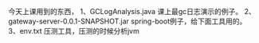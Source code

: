 今天上课用到的东西，
1、GCLogAnalysis.java  课上最gc日志演示的例子。
2、gateway-server-0.0.1-SNAPSHOT.jar spring-boot例子，给下面工具用的。
3、env.txt 压测工具，压测的时候分析jvm